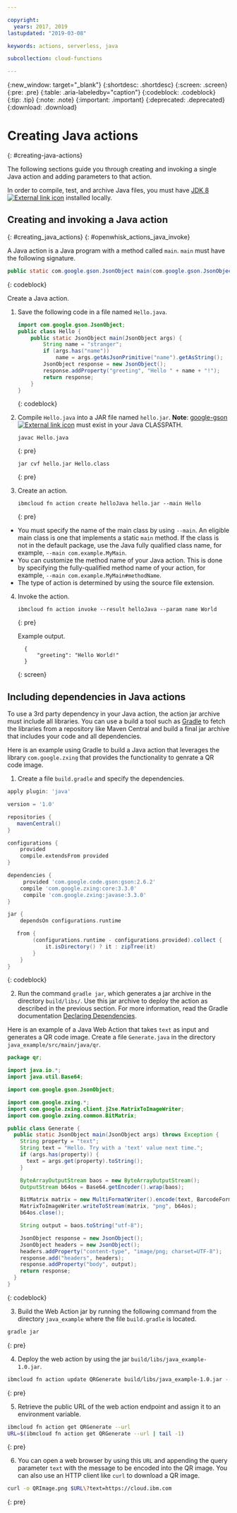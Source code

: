```yaml
---

copyright:
  years: 2017, 2019
lastupdated: "2019-03-08"

keywords: actions, serverless, java

subcollection: cloud-functions

---
```


{:new_window: target="_blank"}
{:shortdesc: .shortdesc}
{:screen: .screen}
{:pre: .pre}
{:table: .aria-labeledby="caption"}
{:codeblock: .codeblock}
{:tip: .tip}
{:note: .note}
{:important: .important}
{:deprecated: .deprecated}
{:download: .download}

# Creating Java actions
{: #creating-java-actions}

The following sections guide you through creating and invoking a single Java action and adding parameters to that action.

In order to compile, test, and archive Java files, you must have [JDK 8 ![External link icon](../icons/launch-glyph.svg "External link icon")](http://openjdk.java.net/install) installed locally.

## Creating and invoking a Java action
{: #creating_java_actions}
{: #openwhisk_actions_java_invoke}

A Java action is a Java program with a method called `main`. `main` must have the following signature.

```java
public static com.google.gson.JsonObject main(com.google.gson.JsonObject);
```
{: codeblock}

Create a Java action.

1. Save the following code in a file named `Hello.java`.

    ```java
    import com.google.gson.JsonObject;
    public class Hello {
        public static JsonObject main(JsonObject args) {
            String name = "stranger";
            if (args.has("name"))
                name = args.getAsJsonPrimitive("name").getAsString();
            JsonObject response = new JsonObject();
            response.addProperty("greeting", "Hello " + name + "!");
            return response;
        }
    }
    ```
    {: codeblock}

2. Compile `Hello.java` into a JAR file named `hello.jar`. **Note**: [google-gson ![External link icon](../icons/launch-glyph.svg "External link icon")](https://github.com/google/gson) must exist in your Java CLASSPATH.

    ```
    javac Hello.java
    ```
    {: pre}

    ```
    jar cvf hello.jar Hello.class
    ```
    {: pre}

3. Create an action.

    ```
    ibmcloud fn action create helloJava hello.jar --main Hello
    ```
    {: pre}

  * You must specify the name of the main class by using `--main`. An eligible main class is one that implements a static `main` method. If the class is not in the default package, use the Java fully qualified class name, for example, `--main com.example.MyMain`.
  * You can customize the method name of your Java action. This is done by specifying the fully-qualified method name of your action, for example, `--main com.example.MyMain#methodName`.
  * The type of action is determined by using the source file extension.

4. Invoke the action.

    ```
    ibmcloud fn action invoke --result helloJava --param name World
    ```
    {: pre}

    Example output.

    ```
      {
          "greeting": "Hello World!"
      }
    ```
    {: screen}

## Including dependencies in Java actions

To use a 3rd party dependency in your Java action, the action jar archive must include all libraries.
You can use a build a tool such as [Gradle](https://gradle.org) to fetch the libraries from a repository like Maven Central and build a final jar archive that includes your code and all dependencies.

Here is an example using Gradle to build a Java action that leverages the library `com.google.zxing` that provides the functionality to genrate a QR code image.

1. Create a file `build.gradle` and specify the dependencies.

  ```gradle
  apply plugin: 'java'

  version = '1.0'

  repositories {
     mavenCentral()
  }

  configurations {
      provided
      compile.extendsFrom provided
  }

  dependencies {
       provided 'com.google.code.gson:gson:2.6.2'
      compile 'com.google.zxing:core:3.3.0'
       compile 'com.google.zxing:javase:3.3.0'
  }

  jar {
      dependsOn configurations.runtime

     from {
          (configurations.runtime - configurations.provided).collect {
              it.isDirectory() ? it : zipTree(it)
          }
      }
  }
  ```
{: codeblock}

2. Run the command `gradle jar`, which generates a jar archive in the directory `build/libs/`.
Use this jar archive to deploy the action as described in the previous section.
For more information, read the Gradle documentation [Declaring Dependencies](https://docs.gradle.org/current/userguide/declaring_dependencies.html#declaring_dependencies).

Here is an example of a Java Web Action that takes `text` as input and generates a QR code image. Create a file `Generate.java` in the directory `java_example/src/main/java/qr`.

  ```java
  package qr;

  import java.io.*;
  import java.util.Base64;

  import com.google.gson.JsonObject;

  import com.google.zxing.*;
  import com.google.zxing.client.j2se.MatrixToImageWriter;
  import com.google.zxing.common.BitMatrix;

  public class Generate {
    public static JsonObject main(JsonObject args) throws Exception {
      String property = "text";
      String text = "Hello. Try with a 'text' value next time.";
      if (args.has(property)) {
        text = args.get(property).toString();
      }

      ByteArrayOutputStream baos = new ByteArrayOutputStream();
      OutputStream b64os = Base64.getEncoder().wrap(baos);

      BitMatrix matrix = new MultiFormatWriter().encode(text, BarcodeFormat.QR_CODE, 300, 300);
      MatrixToImageWriter.writeToStream(matrix, "png", b64os);
      b64os.close();

      String output = baos.toString("utf-8");

      JsonObject response = new JsonObject();
      JsonObject headers = new JsonObject();
      headers.addProperty("content-type", "image/png; charset=UTF-8");
      response.add("headers", headers);
      response.addProperty("body", output);
      return response;
    }
  }
  ```
{: codeblock}

3. Build the Web Action jar by running the following command from the directory `java_example` where the file `build.gradle` is located.

  ```bash
  gradle jar
  ```
{: pre}

4. Deploy the web action by using the jar `build/libs/java_example-1.0.jar`.

  ```bash
  ibmcloud fn action update QRGenerate build/libs/java_example-1.0.jar --main qr.Generate -m 128 --web true
  ```
{: pre}

5. Retrieve the public URL of the web action endpoint and assign it to an environment variable.

  ```bash
  ibmcloud fn action get QRGenerate --url
  URL=$(ibmcloud fn action get QRGenerate --url | tail -1)
  ```
{: pre}

6. You can open a web browser by using this `URL` and appending the query parameter `text` with the message to be encoded into the QR image. You can also use an HTTP client like `curl` to download a QR image.

  ```bash
  curl -o QRImage.png $URL\?text=https://cloud.ibm.com
  ```
{: pre}
